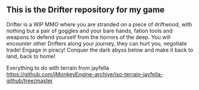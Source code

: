 ## This is the Drifter repository for my game

Drifter is a WIP MMO where you are stranded on a piece of driftwood, with nothing but a pair of goggles and your bare hands, fation tools and weapons to defend yourself from the horrors of the deep. 
You will encounter other Drifters along your journey, they can hurt you, negotiate trade! 
Engage in piracy! 
Conquer the dark abyss below and make it back to land, back to home!

Everything to do with terrain from jayfella <br>
https://github.com/jMonkeyEngine-archive/iso-terrain-jayfella-github/tree/master